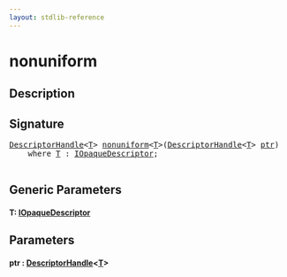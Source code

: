 ```yaml
---
layout: stdlib-reference
---
```


# nonuniform

## Description





## Signature 

<pre>
<a href="../../types/descriptorhandle-0a/index.html" class="code_type">DescriptorHandle</a>&lt;<a href=".html#typeparam-T" class="code_type">T</a>&gt; <a href=".html">nonuniform</a>&lt;<a href=".html#typeparam-T" class="code_type">T</a>&gt;(<a href="../../types/descriptorhandle-0a/index.html" class="code_type">DescriptorHandle</a>&lt;<a href=".html#typeparam-T" class="code_type">T</a>&gt; <a href=".html#decl-ptr" class="code_param">ptr</a>)
    <span class='code_keyword'>where</span> <a href=".html#typeparam-T" class="code_type">T</a> : <a href="../../interfaces/iopaquedescriptor-017/index.html" class="code_type">IOpaqueDescriptor</a>;

</pre>

## Generic Parameters

####  <a id="typeparam-T"></a>T: [IOpaqueDescriptor](../../interfaces/iopaquedescriptor-017/index.html)

## Parameters

####  <a id="decl-ptr"></a>ptr  : [DescriptorHandle](../../types/descriptorhandle-0a/index.html)\<[T](../../types/descriptorhandle-0a/index.html#typeparam-T)\>

